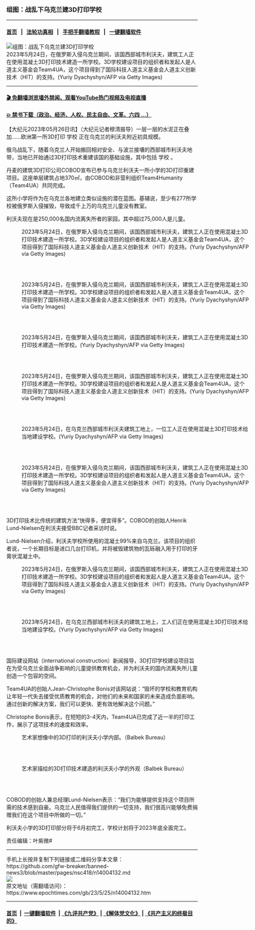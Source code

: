 ### 组图：战乱下乌克兰建3D打印学校
------------------------

#### [首页](https://github.com/gfw-breaker/banned-news3/blob/master/README.md) &nbsp;&nbsp;|&nbsp;&nbsp; [法轮功真相](https://github.com/begood0513/basic/blob/master/README.md)  &nbsp;&nbsp;|&nbsp;&nbsp; [手把手翻墙教程](https://github.com/gfw-breaker/guides/wiki)  &nbsp;&nbsp;|&nbsp;&nbsp; [一键翻墙软件](https://github.com/gfw-breaker/nogfw/blob/master/README.md)  



<div><img alt="组图：战乱下乌克兰建3D打印学校" class="attachment-djy_600_400 size-djy_600_400 wp-post-image" src="https://i.epochtimes.com/assets/uploads/2023/05/id14004146-GettyImages-1257747302-600x400.jpg"/>
<div class="caption">
 2023年5月24日，在俄罗斯入侵乌克兰期间，该国西部城市利沃夫，建筑工人正在使用混凝土3D打印技术建造一所学校。3D学校建设项目的组织者和发起人是人道主义基金会Team4UA，这个项目得到了国际科技人道主义基金会人道主义创新技术（HIT）的支持。(Yuriy Dyachyshyn/AFP via Getty Images)
</div></div><hr/>

#### [ 🎬  免翻墙浏览墙外禁闻、观看YouTube热门视频及电视直播](https://github.com/gfw-breaker/HelloWorld)

#### [ 💥  禁书下载（政治、经济、人权、民主自由、文革、六四 ...）](https://github.com/gfw-breaker/books/blob/master/README.md)

<div><p>
 【大纪元2023年05月26日讯】（大纪元记者穆清报导）一层一层的水泥正在叠加……欧洲第一所3D打印
 <ok href="https://www.epochtimes.com/gb/tag/%E5%AD%A6%E6%A0%A1.html">
  学校
 </ok>
 正在乌克兰的利沃夫附近初具规模。
</p>
<p>
 俄乌战乱下，随着乌克兰人开始搬回相对安全、与波兰接壤的西部城市利沃夫地带，当地已开始通过3D打印技术重建该国的基础设施，其中包括
 <ok href="https://www.epochtimes.com/gb/tag/%E5%AD%A6%E6%A0%A1.html">
  学校
 </ok>
 。
</p>
<p>
 丹麦的建筑3D打印公司COBOD宣布已参与乌克兰利沃夫一所小学的3D打印重建项目。这座单层建筑占地370㎡，由COBOD和非营利组织Team4Humanity （Team4UA）共同完成。
</p>
<p>
 这所小学将作为在乌克兰各地建立类似设施的潜在蓝图。基辅说，至少有277所学校被俄罗斯入侵摧毁，导致成千上万的乌克兰儿童没有教室。
</p>
<p>
 利沃夫现在是250,000名国内流离失所者的家园，其中超过75,000人是儿童。
</p>
<figure aria-describedby="caption-attachment-14004138" class="wp-caption aligncenter" id="attachment_14004138" style="width: 600px">
 <ok href="https://i.epochtimes.com/assets/uploads/2023/05/id14004138-GettyImages-1257749628.jpg" target="_blank">
  <img alt="" class="size-large wp-image-14004138" src="https://i.epochtimes.com/assets/uploads/2023/05/id14004138-GettyImages-1257749628-600x400.jpg"/>
 </ok>
 <br/><figcaption class="wp-caption-text" id="caption-attachment-14004138">
  2023年5月24日，在俄罗斯入侵乌克兰期间，该国西部城市利沃夫，建筑工人正在使用混凝土3D打印技术建造一所学校。3D学校建设项目的组织者和发起人是人道主义基金会Team4UA，这个项目得到了国际科技人道主义基金会人道主义创新技术（HIT）的支持。(Yuriy Dyachyshyn/AFP via Getty Images)
 </figcaption><br/>
</figure><br/>
<figure aria-describedby="caption-attachment-14004139" class="wp-caption aligncenter" id="attachment_14004139" style="width: 600px">
 <ok href="https://i.epochtimes.com/assets/uploads/2023/05/id14004139-GettyImages-1257749542.jpg" target="_blank">
  <img alt="" class="size-large wp-image-14004139" src="https://i.epochtimes.com/assets/uploads/2023/05/id14004139-GettyImages-1257749542-600x400.jpg"/>
 </ok>
 <br/><figcaption class="wp-caption-text" id="caption-attachment-14004139">
  2023年5月24日，在俄罗斯入侵乌克兰期间，该国西部城市利沃夫，建筑工人正在使用混凝土3D打印技术建造一所学校。3D学校建设项目的组织者和发起人是人道主义基金会Team4UA，这个项目得到了国际科技人道主义基金会人道主义创新技术（HIT）的支持。(Yuriy Dyachyshyn/AFP via Getty Images)
 </figcaption><br/>
</figure><br/>
<figure aria-describedby="caption-attachment-14004153" class="wp-caption aligncenter" id="attachment_14004153" style="width: 600px">
 <ok href="https://i.epochtimes.com/assets/uploads/2023/05/id14004153-GettyImages-1257749447-1.jpg" target="_blank">
  <img alt="" class="size-large wp-image-14004153" src="https://i.epochtimes.com/assets/uploads/2023/05/id14004153-GettyImages-1257749447-1-600x400.jpg"/>
 </ok>
 <br/><figcaption class="wp-caption-text" id="caption-attachment-14004153">
  2023年5月24日，在俄罗斯入侵乌克兰期间，该国西部城市利沃夫，建筑工人正在使用混凝土3D打印技术建造一所学校。(Yuriy Dyachyshyn/AFP via Getty Images)
 </figcaption><br/>
</figure><br/>
<figure aria-describedby="caption-attachment-14004137" class="wp-caption aligncenter" id="attachment_14004137" style="width: 600px">
 <ok href="https://i.epochtimes.com/assets/uploads/2023/05/id14004137-GettyImages-1257749280.jpg" target="_blank">
  <img alt="" class="size-large wp-image-14004137" src="https://i.epochtimes.com/assets/uploads/2023/05/id14004137-GettyImages-1257749280-600x400.jpg"/>
 </ok>
 <br/><figcaption class="wp-caption-text" id="caption-attachment-14004137">
  2023年5月24日，在俄罗斯入侵乌克兰期间，该国西部城市利沃夫，建筑工人正在使用混凝土3D打印技术建造一所学校。3D学校建设项目的组织者和发起人是人道主义基金会Team4UA，这个项目得到了国际科技人道主义基金会人道主义创新技术（HIT）的支持。(Yuriy Dyachyshyn/AFP via Getty Images)
 </figcaption><br/>
</figure><br/>
<figure aria-describedby="caption-attachment-14004135" class="wp-caption aligncenter" id="attachment_14004135" style="width: 600px">
 <ok href="https://i.epochtimes.com/assets/uploads/2023/05/id14004135-GettyImages-1257747603.jpg" target="_blank">
  <img alt="" class="size-large wp-image-14004135" src="https://i.epochtimes.com/assets/uploads/2023/05/id14004135-GettyImages-1257747603-600x406.jpg"/>
 </ok>
 <br/><figcaption class="wp-caption-text" id="caption-attachment-14004135">
  2023年5月24日，在乌克兰西部城市利沃夫建筑工地上，一位工人正在使用混凝土3D打印技术给当地建设学校。(Yuriy Dyachyshyn/AFP via Getty Images)
 </figcaption><br/>
</figure><br/>
<figure aria-describedby="caption-attachment-14004136" class="wp-caption aligncenter" id="attachment_14004136" style="width: 600px">
 <ok href="https://i.epochtimes.com/assets/uploads/2023/05/id14004136-GettyImages-1257747217.jpg" target="_blank">
  <img alt="" class="size-large wp-image-14004136" src="https://i.epochtimes.com/assets/uploads/2023/05/id14004136-GettyImages-1257747217-600x400.jpg"/>
 </ok>
 <br/><figcaption class="wp-caption-text" id="caption-attachment-14004136">
  2023年5月24日，在俄罗斯入侵乌克兰期间，该国西部城市利沃夫，建筑工人正在使用混凝土3D打印技术建造一所学校。3D学校建设项目的组织者和发起人是人道主义基金会Team4UA，这个项目得到了国际科技人道主义基金会人道主义创新技术（HIT）的支持。(Yuriy Dyachyshyn/AFP via Getty Images)
 </figcaption><br/>
</figure><br/>
<p>
 3D打印技术比传统的建筑方法“快得多，便宜得多”。COBOD的创始人Henrik Lund-Nielsen在利沃夫接受BBC记者采访时说。
</p>
<p>
 Lund-Nielsen介绍，利沃夫学校所使用的混凝土99%来自乌克兰。该项目的组织者说，一个长期目标是进口几台打印机，并将被毁建筑物的瓦砾融入用于打印的牙膏状混凝土中。
</p>
<figure aria-describedby="caption-attachment-14004146" class="wp-caption aligncenter" id="attachment_14004146" style="width: 600px">
 <ok href="https://i.epochtimes.com/assets/uploads/2023/05/id14004146-GettyImages-1257747302.jpg" target="_blank">
  <img alt="" class="size-large wp-image-14004146" src="https://i.epochtimes.com/assets/uploads/2023/05/id14004146-GettyImages-1257747302-600x400.jpg"/>
 </ok>
 <br/><figcaption class="wp-caption-text" id="caption-attachment-14004146">
  2023年5月24日，在俄罗斯入侵乌克兰期间，该国西部城市利沃夫，建筑工人正在使用混凝土3D打印技术建造一所学校。3D学校建设项目的组织者和发起人是人道主义基金会Team4UA，这个项目得到了国际科技人道主义基金会人道主义创新技术（HIT）的支持。(Yuriy Dyachyshyn/AFP via Getty Images)
 </figcaption><br/>
</figure><br/>
<figure aria-describedby="caption-attachment-14004134" class="wp-caption aligncenter" id="attachment_14004134" style="width: 600px">
 <ok href="https://i.epochtimes.com/assets/uploads/2023/05/id14004134-GettyImages-1257747526.jpg" target="_blank">
  <img alt="" class="size-large wp-image-14004134" src="https://i.epochtimes.com/assets/uploads/2023/05/id14004134-GettyImages-1257747526-600x400.jpg"/>
 </ok>
 <br/><figcaption class="wp-caption-text" id="caption-attachment-14004134">
  2023年5月24日，在乌克兰西部城市利沃夫的建筑工地上，工人们正在使用混凝土3D打印技术给当地建设学校。(Yuriy Dyachyshyn/AFP via Getty Images)
 </figcaption><br/>
</figure><br/>
<p>
 国际建设网站（international construction）新闻报导，3D打印学校建设项目旨在为受乌克兰全面战争影响的儿童提供教育机会，并为利沃夫的国内流离失所儿童创造一个包容的空间。
</p>
<p>
 Team4UA的创始人Jean-Christophe Bonis对该网站说：“毁坏的学校和教育机构让年轻一代失去接受优质教育的机会，对他们的未来和国家的未来造成负面影响。通过创新的解决方案，我们可以更快、更有效地解决这个问题。”
</p>
<p>
 Christophe Bonis表示，在短短的3-4天内，Team4UA已完成了近一半的打印工作，展示了这项技术的速度和效率。
</p>
<figure aria-describedby="caption-attachment-14004259" class="wp-caption aligncenter" id="attachment_14004259" style="width: 600px">
 <ok href="https://i.epochtimes.com/assets/uploads/2023/05/id14004259-aayb4-cocgp.jpg" target="_blank">
  <img alt="" class="size-large wp-image-14004259" src="https://i.epochtimes.com/assets/uploads/2023/05/id14004259-aayb4-cocgp-600x300.jpg"/>
 </ok>
 <br/><figcaption class="wp-caption-text" id="caption-attachment-14004259">
  艺术家想像中的3D打印的利沃夫小学内部。（Balbek Bureau）
 </figcaption><br/>
</figure><br/>
<figure aria-describedby="caption-attachment-14004237" class="wp-caption aligncenter" id="attachment_14004237" style="width: 600px">
 <ok href="https://i.epochtimes.com/assets/uploads/2023/05/id14004237-83199eb7c2a24b9792d7f9fdcf124258.jpeg" target="_blank">
  <img alt="" class="size-large wp-image-14004237" src="https://i.epochtimes.com/assets/uploads/2023/05/id14004237-83199eb7c2a24b9792d7f9fdcf124258-600x426.jpeg"/>
 </ok>
 <br/><figcaption class="wp-caption-text" id="caption-attachment-14004237">
  艺术家描绘的3D打印技术建造的利沃夫小学的外观（Balbek Bureau）
 </figcaption><br/>
</figure><br/>
<p>
 COBOD的创始人兼总经理Lund-Nielsen表示：“我们为能够提供支持这个项目所需的技术感到自豪。乌克兰人民值得我们提供的一切支持，我们很高兴能够免费捐赠我们在这个项目中所做的一切。”
</p>
<p>
 利沃夫小学的3D打印部分将于6月初完工，学校计划将于2023年底全面完工。
</p>
<p>
 责任编辑：叶紫微#
</p>
</div>
<hr/>
手机上长按并复制下列链接或二维码分享本文章：<br/>
https://github.com/gfw-breaker/banned-news3/blob/master/pages/nsc418/n14004132.md <br/>
<a href='https://github.com/gfw-breaker/banned-news3/blob/master/pages/nsc418/n14004132.md'><img src='https://github.com/gfw-breaker/banned-news3/blob/master/pages/nsc418/n14004132.md.png'/></a> <br/>
原文地址（需翻墙访问）：https://www.epochtimes.com/gb/23/5/25/n14004132.htm


------------------------
#### [首页](https://github.com/gfw-breaker/banned-news3/blob/master/README.md) &nbsp;|&nbsp; [一键翻墙软件](https://github.com/gfw-breaker/nogfw/blob/master/README.md) &nbsp;| [《九评共产党》](https://github.com/gfw-breaker/9ping.md/blob/master/README.md#九评之一评共产党是什么) | [《解体党文化》](https://github.com/gfw-breaker/jtdwh.md/blob/master/README.md) | [《共产主义的终极目的》](https://github.com/gfw-breaker/gczydzjmd.md/blob/master/README.md)


<img src='http://gfw-breaker.win/banned-news3/pages/nsc418/n14004132.md' width='0px' height='0px'/>